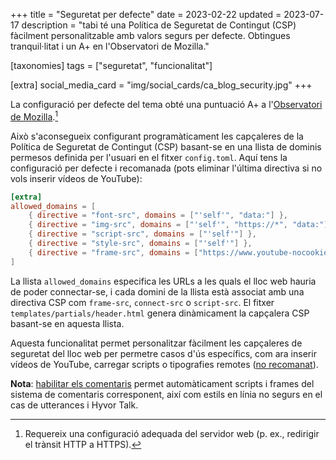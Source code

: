 +++
title = "Seguretat per defecte"
date = 2023-02-22
updated = 2023-07-17
description = "tabi té una Política de Seguretat de Contingut (CSP) fàcilment personalitzable amb valors segurs per defecte. Obtingues tranquil·litat i un A+ en l'Observatori de Mozilla."

[taxonomies]
tags = ["seguretat", "funcionalitat"]

[extra]
social_media_card = "img/social_cards/ca_blog_security.jpg"
+++

La configuració per defecte del tema obté una puntuació A+ a l'[Observatori de Mozilla](https://observatory.mozilla.org).[^1]

Això s'aconsegueix configurant programàticament les capçaleres de la Política de Seguretat de Contingut (CSP) basant-se en una llista de dominis permesos definida per l'usuari en el fitxer `config.toml`. Aquí tens la configuració per defecte i recomanada (pots eliminar l'última directiva si no vols inserir vídeos de YouTube):

```toml
[extra]
allowed_domains = [
    { directive = "font-src", domains = ["'self'", "data:"] },
    { directive = "img-src", domains = ["'self'", "https://*", "data:"] },
    { directive = "script-src", domains = ["'self'"] },
    { directive = "style-src", domains = ["'self'"] },
    { directive = "frame-src", domains = ["https://www.youtube-nocookie.com"] },
]
```

La llista `allowed_domains` especifica les URLs a les quals el lloc web hauria de poder connectar-se, i cada domini de la llista està associat amb una directiva CSP com `frame-src`, `connect-src` o `script-src`. El fitxer `templates/partials/header.html` genera dinàmicament la capçalera CSP basant-se en aquesta llista.

Aquesta funcionalitat permet personalitzar fàcilment les capçaleres de seguretat del lloc web per permetre casos d'ús específics, com ara inserir vídeos de YouTube, carregar scripts o tipografies remotes ([no recomanat](https://www.albertovarela.net/blog/2022/11/stop-using-google-fonts/)).

**Nota**: [habilitar els comentaris](@/blog/comments.ca.md) permet automàticament scripts i frames del sistema de comentaris corresponent, així com estils en línia no segurs en el cas de utterances i Hyvor Talk.

[^1]: Requereix una configuració adequada del servidor web (p. ex., redirigir el trànsit HTTP a HTTPS).
